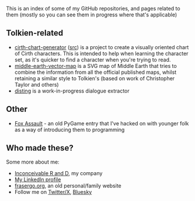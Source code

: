 This is an index of some of my GitHub repositories, and pages related to them (mostly so you can see them in progress where that's applicable)

## Tolkien-related

* [cirth-chart-generator](cirth-chart-generator/) ([src](https://github.com/davidfraser/cirth-chart-generator)) is a project to create a visually oriented chart of Cirth characters. This is intended to help when learning the character set, as it's quicker to find a character when you're trying to read.
* [middle-earth-vector-map](https://github.com/davidfraser/middle-earth-vector-map) is a SVG map of Middle Earth that tries to combine the information from all the official published maps, whilst retaining a similar style to Tolkien's (based on work of Christopher Taylor and others)
* [disting](https://github.com/davidfraser/disting) is a work-in-progress dialogue extractor

## Other

* [Fox Assault](https://github.com/davidfraser/rinkhals/) - an old PyGame entry that I've hacked on with younger folk as a way of introducing them to programming

## Who made these?

Some more about me:

* [Inconceivable R and D](https://www.inconceivable.co.za/), my company
* [My LinkedIn profile](https://www.linkedin.com/in/davidfrasergo/)
* [frasergo.org](https://frasergo.org/), an old personal/family website
* Follow me on [Twitter/X](https://x.com/davidfrasergo), [Bluesky](https://bsky.app/profile/davidfrasergo.bsky.social)
